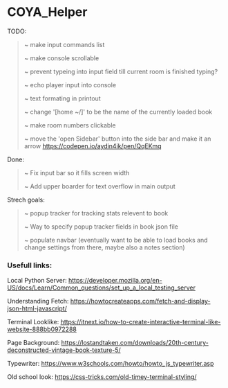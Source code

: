 # COYA_Helper





TODO:

> ~ make input commands list
>
> ~ make console scrollable
>
> ~ prevent typeing into input field till current room is finished typing?
>
> ~ echo player input into console
>
> ~ text formating in printout
>
> ~ change '[home ~/]' to be the name of the currently loaded book
>
> ~ make room numbers clickable
>
> ~ move the 'open Sidebar' button into the side bar and make it an arrow https://codepen.io/aydin4ik/pen/QqEKmq

Done:

> ~ Fix input bar so it fills screen width
>
> ~ Add upper boarder for text overflow in main output

Strech goals:

> ~ popup tracker for tracking stats relevent to book
>
> ~ Way to specify popup tracker fields in book json file
>
> ~ populate navbar (eventually want to be able to load books and change settings from there, maybe also a notes section)



### Usefull links:

Local Python Server:
https://developer.mozilla.org/en-US/docs/Learn/Common_questions/set_up_a_local_testing_server

Understanding Fetch:
https://howtocreateapps.com/fetch-and-display-json-html-javascript/

Terminal Looklike:
https://itnext.io/how-to-create-interactive-terminal-like-website-888bb0972288

Page Background:
https://lostandtaken.com/downloads/20th-century-deconstructed-vintage-book-texture-5/

Typewriter:
https://www.w3schools.com/howto/howto_js_typewriter.asp

Old school look:
https://css-tricks.com/old-timey-terminal-styling/